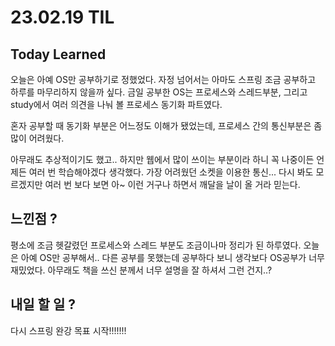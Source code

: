 # 23.02.19 TIL
## Today Learned

오늘은 아예 OS만 공부하기로 정했었다. 자정 넘어서는 아마도 스프링 조금 공부하고 하루를 마무리하지 않을까 싶다.
금일 공부한 OS는 프로세스와 스레드부분, 그리고 study에서 여러 의견을 나눠 볼 프로세스 동기화 파트였다.

혼자 공부할 때 동기화 부분은 어느정도 이해가 됐었는데, 프로세스 간의 통신부분은 좀 많이 어려웠다.

아무래도 추상적이기도 했고.. 하지만 웹에서 많이 쓰이는 부분이라 하니 꼭 나중이든 언제든 여러 번 학습해야겠다 생각했다.
가장 어려웠던 소켓을 이용한 통신... 다시 봐도 모르겠지만 여러 번 보다 보면 아~ 이런 거구나 하면서 깨달을 날이 올 거라 믿는다.

## 느낀점 ?
평소에 조금 헷갈렸던 프로세스와 스레드 부분도 조금이나마 정리가 된 하루였다. 오늘은 아예 OS만 공부해서.. 다른 공부를 못했는데
공부하다 보니 생각보다 OS공부가 너무 재밌었다. 아무래도 책을 쓰신 분께서 너무 설명을 잘 하셔서 그런 건지..?

## 내일 할 일 ?

다시 스프링 완강 목표 시작!!!!!!!
